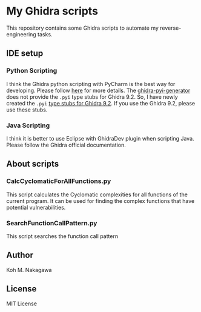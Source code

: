 # My Ghidra scripts

This repository contains some Ghidra scripts to automate my reverse-engineering tasks.

## IDE setup

### Python Scripting

I think the Ghidra python scripting with PyCharm is the best way for developing.
Please follow [here](https://github.com/VDOO-Connected-Trust/ghidra-pyi-generator) for more details.
The [ghidra-pyi-generator](https://github.com/VDOO-Connected-Trust/ghidra-pyi-generator) does not provide the `.pyi` type stubs for Ghidra 9.2.
So, I have newly created the `.pyi` [type stubs for Ghidra 9.2](./ghidra9.2.1_pyi). If you use the Ghidra 9.2, please use these stubs.

### Java Scripting

I think it is better to use Eclipse with GhidraDev plugin when scripting Java.
Please follow the Ghidra official documentation.

## About scripts

### CalcCyclomaticForAllFunctions.py

This script calculates the Cyclomatic complexities for all functions of the current program.
It can be used for finding the complex functions that have potential vulnerabilities.

### SearchFunctionCallPattern.py

This script searches the function call pattern

## Author

Koh M. Nakagawa

## License

MIT License
